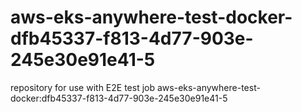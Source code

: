 # aws-eks-anywhere-test-docker-dfb45337-f813-4d77-903e-245e30e91e41-5
repository for use with E2E test job aws-eks-anywhere-test-docker:dfb45337-f813-4d77-903e-245e30e91e41-5
